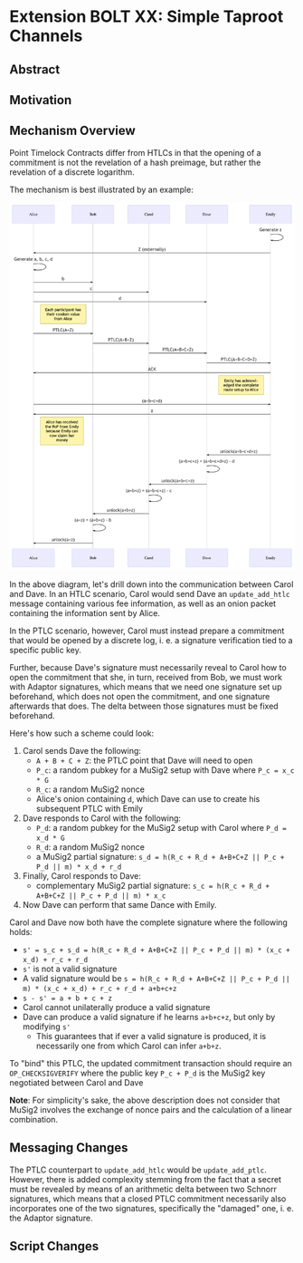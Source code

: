 # Extension BOLT XX: Simple Taproot Channels

## Abstract

## Motivation

## Mechanism Overview

Point Timelock Contracts differ from HTLCs in that the opening of a commitment is not the revelation
of a hash preimage, but rather the revelation of a discrete logarithm.

The mechanism is best illustrated by an example:

![](./ptlc_secrets.png)

In the above diagram, let's drill down into the communication between Carol and Dave. In an HTLC
scenario, Carol would send Dave an `update_add_htlc` message containing various fee information,
as well as an onion packet containing the information sent by Alice.

In the PTLC scenario, however, Carol must instead prepare a commitment that would be opened by
a discrete log, i. e. a signature verification tied to a specific public key.

Further, because Dave's signature must necessarily reveal to Carol how to open the commitment that
she, in turn, received from Bob, we must work with Adaptor signatures, which means that we need
one signature set up beforehand, which does not open the commitment, and one signature afterwards
that does. The delta between those signatures must be fixed beforehand.

Here's how such a scheme could look:

1. Carol sends Dave the following:
   - `A + B + C + Z`: the PTLC point that Dave will need to open
   - `P_c`: a random pubkey for a MuSig2 setup with Dave where `P_c = x_c * G`
   - `R_c`: a random MuSig2 nonce
   - Alice's onion containing `d`, which Dave can use to create his subsequent PTLC with Emily
2. Dave responds to Carol with the following:
   - `P_d`: a random pubkey for the MuSig2 setup with Carol where `P_d = x_d * G`
   - `R_d`: a random MuSig2 nonce
   - a MuSig2 partial signature: `s_d = h(R_c + R_d + A+B+C+Z || P_c + P_d || m) * x_d + r_d`
3. Finally, Carol responds to Dave:
   - complementary MuSig2 partial signature: `s_c = h(R_c + R_d + A+B+C+Z || P_c + P_d || m) * x_c`
4. Now Dave can perform that same Dance with Emily.

Carol and Dave now both have the complete signature where the following holds:

- `s' = s_c + s_d = h(R_c + R_d + A+B+C+Z || P_c + P_d || m) * (x_c + x_d) + r_c + r_d`
- `s'` is not a valid signature
- A valid signature would be `s = h(R_c + R_d + A+B+C+Z || P_c + P_d || m) * (x_c + x_d) + r_c + r_d + a+b+c+z`
- `s - s' = a + b + c + z`
- Carol cannot unilaterally produce a valid signature
- Dave can produce a valid signature if he learns `a+b+c+z`, but only by modifying `s'`
  - This guarantees that if ever a valid signature is produced, it is necessarily one from which
    Carol can infer `a+b+z`.

To "bind" this PTLC, the updated commitment transaction should require an `OP_CHECKSIGVERIFY` where
the public key `P_c + P_d` is the MuSig2 key negotiated between Carol and Dave

**Note**: For simplicity's sake, the above description does not consider that MuSig2 involves
the exchange of nonce pairs and the calculation of a linear combination.

## Messaging Changes

The PTLC counterpart to `update_add_htlc` would be `update_add_ptlc`. However, there is added
complexity stemming from the fact that a secret must be revealed by means of an arithmetic delta
between two Schnorr signatures, which means that a closed PTLC commitment necessarily also
incorporates one of the two signatures, specifically the "damaged" one, i. e. the Adaptor signature.

## Script Changes

